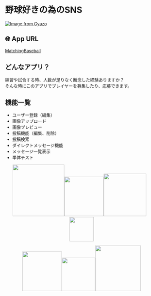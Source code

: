 # 野球好きの為のSNS
[![Image from Gyazo](https://i.gyazo.com/196c3c2c6003234ecd710e344288df8f.jpg)](https://gyazo.com/196c3c2c6003234ecd710e344288df8f)
## 🌐 App URL
[MatchingBaseball](http://matchingbaseball.tokyo/)
## どんなアプリ？
練習や試合する時、人数が足りなく断念した経験ありますか？  
そんな時にこのアプリでプレイヤーを募集したり、応募できます。  
## 機能一覧
- ユーザー登録（編集）
- 画像アップロード
- 画像プレビュー
- 投稿機能（編集、削除）
- 投稿検索
- ダイレクトメッセージ機能
- メッセージ一覧表示
- 単体テスト  
 
<p align="center">
<img src="https://user-images.githubusercontent.com/61145524/79036157-71d74900-7c00-11ea-87b3-1647d11584c6.jpeg" width="170px"><img src="https://user-images.githubusercontent.com/61145524/79036184-b7941180-7c00-11ea-8d0b-b607d112ee36.png" width="130px"><img src="https://user-images.githubusercontent.com/61145524/79036135-1d33ce00-7c00-11ea-8598-1b8f402c0f7f.png" width="140px">&emsp;<img src="https://user-images.githubusercontent.com/61145524/79036339-6be26780-7c02-11ea-98cb-b36569334419.png" width="80px">
</p>
<p align="center">
<img src="https://user-images.githubusercontent.com/61145524/79036217-25403d80-7c01-11ea-830c-1a652dde6fe3.png" width="130px"><img src="https://user-images.githubusercontent.com/61145524/79036400-db585700-7c02-11ea-945a-fb3b6d576c76.png" width="110px"><img src="https://user-images.githubusercontent.com/61145524/79036422-fcb94300-7c02-11ea-89c5-ecaf7c0c1a9b.jpg" width="150px">
</p>
